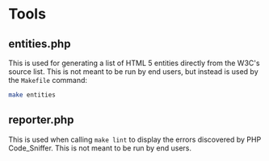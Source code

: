 # Tools

## entities.php

This is used for generating a list of HTML 5 entities directly from the W3C's source list. This is not meant to be run by end users, but instead is used by the `Makefile` command:

```bash
make entities
```

## reporter.php

This is used when calling `make lint` to display the errors discovered by PHP Code_Sniffer. This is not meant to be run by end users.
